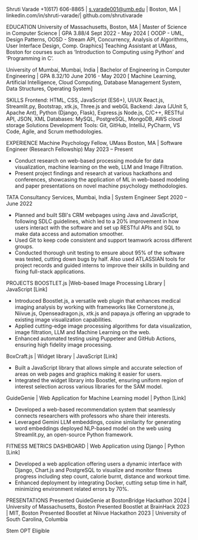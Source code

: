  Shruti Varade
+1(617) 606-8865 | s.varade001@umb.edu | Boston, MA | linkedin.com/in/shruti-varade/| github.com/shrutivarade

EDUCATION
University of Massachusetts, Boston, MA | Master of Science in Computer Science | GPA 3.88/4	Sept 2022 - May 2024
[ OODP - UML, Design Patterns, OOSD - Stream API, Concurrency, Analysis of Algorithms, User Interface Design, Comp. Graphics]
Teaching Assistant at UMass, Boston for courses such as ‘Introduction to Computing using Python’ and ‘Programming in C’.

University of Mumbai, Mumbai, India | Bachelor of Engineering in Computer Engineering | GPA 8.32/10	June 2016 - May 2020
[ Machine Learning, Artificial Intelligence, Cloud Computing, Database Management System, Data Structures, Operating System]

SKILLS
Frontend:	HTML, CSS, JavaScript (ES6+), UI/UX React.js, Streamlit.py, Bootstrap, xtk.js, Three.js and webGL
Backend:	Java (JUnit 5, Apache Ant), Python (Django, Flask), Express.js Node.js, C/C++, RESTful API, JSON, XML
Databases:	MySQL, PostgreSQL, MongoDB, AWS cloud storage Solutions
Development Tools:	Git, GitHub, IntelliJ, PyCharm, VS Code, Agile, and Scrum methodologies.

EXPERIENCE
Machine Psychology Fellow, UMass Boston, MA | Software Engineer (Research Fellowship)	May 2023 – Present
-	Conduct research on web-based processing module for data visualization, machine learning on the web, LLM and Image Filtration.
-	Present project findings and research at various hackathons and conferences, showcasing the application of ML in web-based modeling and paper presentations on novel machine psychology methodologies.

TATA Consultancy Services, Mumbai, India | System Engineer 	Sept 2020 – June 2022
-	Planned and built SBI's CRM webpages using Java and JavaScript, following SDLC guidelines, which led to a 20% improvement in how users interact with the software and set up RESTful APIs and SQL to make data access and automation smoother. 
-	Used Git to keep code consistent and support teamwork across different groups.
-	Conducted thorough unit testing to ensure about 95% of the software was tested, cutting down bugs by half. Also used ATLASSIAN tools for project records and guided interns to improve their skills in building and fixing full-stack applications.

PROJECTS
BOOSTLET.js |Web-based Image Processing Library | JavaScript [Link]	
-	Introduced Boostlet.js, a versatile web plugin that enhances medical imaging analysis by working with frameworks like Cornerstone.js, Niivue.js, Openseadragon.js, xtk.js and papaya.js offering an upgrade to existing image visualization capabilities.
-	Applied cutting-edge image processing algorithms for data visualization, image filtration, LLM and Machine Learning on the web.
-	Enhanced automated testing using Puppeteer and GitHub Actions, ensuring high fidelity image processing.

BoxCraft.js | Widget library | JavaScript [Link]	
-	Built a JavaScript library that allows simple and accurate selection of areas on web pages and graphics making it easier for users.
-	Integrated the widget library into Boostlet, ensuring uniform region of interest selection across various libraries for the SAM model.

GuideGenie | Web Application for Machine Learning model | Python [Link]	
-	Developed a web-based recommendation system that seamlessly connects researchers with professors who share their interests. 
-	Leveraged Gemini LLM embeddings, cosine similarity for generating word embeddings deployed NLP-based model on the web using Streamlit.py, an open-source Python framework.

FITNESS METRICS DASHBOARD | Web Application using Django | Python [Link]	
-	Developed a web application offering users a dynamic interface with Django, Chart.js and PostgreSQL to visualize and monitor fitness progress including step count, calorie burnt, distance and workout time.
-	Enhanced deployment by integrating Docker, cutting setup time in half, minimizing environment related errors by 70%.


PRESENTATIONS
Presented GuideGenie at BostonBridge Hackathon 2024 | University of Massachusetts, Boston
Presented Boostlet at BrainHack 2023 | MIT, Boston
Presented Boostlet at Niivue Hackathon 2023 | University of South Carolina, Columbia

Stem OPT Eligible
